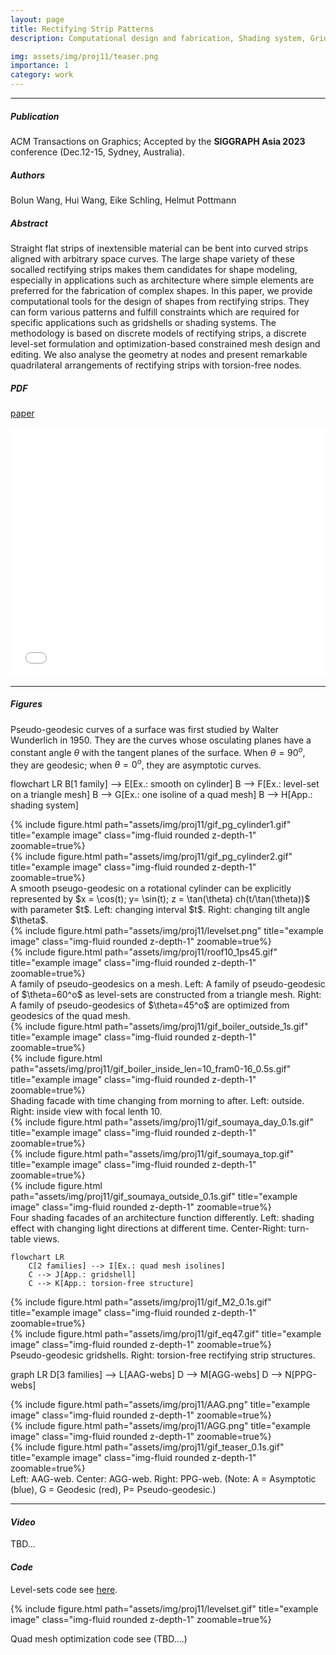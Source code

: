 ```yaml
---
layout: page
title: Rectifying Strip Patterns
description: Computational design and fabrication, Shading system, Gridshell,Pseudo-geodesic, Developable strips

img: assets/img/proj11/teaser.png
importance: 1
category: work
---
```


------
##### <i class='fas fa-folder-open'>**Publication**</i><br/>
ACM Transactions on Graphics; 
Accepted by the **SIGGRAPH Asia 2023** conference (Dec.12-15, Sydney, Australia).

##### <i class='fas fa-laugh-beam'>**Authors**</i><br/>
Bolun Wang, Hui Wang, Eike Schling, Helmut Pottmann

##### <i class='fas fa-align-justify'>**Abstract**</i>
Straight flat strips of inextensible material can be bent into curved strips aligned with arbitrary space curves. The large shape variety of these socalled rectifying strips makes them candidates for shape modeling, especially in applications such as architecture where simple elements are preferred for the fabrication of complex shapes. In this paper, we provide computational tools for the design of shapes from rectifying strips. They can form various patterns and fulfill constraints which are required for specific applications such as gridshells or shading systems. The methodology is based on discrete models of rectifying strips, a discrete level-set formulation and optimization-based constrained mesh design and editing. We also analyse the geometry at nodes and present remarkable quadrilateral arrangements of rectifying strips with torsion-free nodes.

##### <i class='fas fa-file-pdf'>**PDF**</i>
[paper](/assets/pdf/2023SIGA.pdf)

<iframe src="/assets/pdf/2023SIGA.pdf#toolbar=0" 
width="100%" height=400 frameborder="0" style="border: none;">
</iframe>

------

##### <i class='far fa-images'>**Figures**</i>

Pseudo-geodesic curves of a surface was first studied by Walter Wunderlich in 1950. They are the curves whose osculating planes have a constant angle $\theta$ with the tangent planes of the surface. 
When $\theta=90^o$, they are geodesic;
when $\theta=0^o$, they are asymptotic curves.

flowchart LR
    B[1 family] --> E[Ex.: smooth on cylinder]
    B --> F[Ex.: level-set on a triangle mesh]
    B --> G[Ex.: one isoline of a quad mesh]
    B --> H[App.: shading system]

<div class="row">
    <div class="col-sm mt-3 mt-md-0">
        {% include figure.html path="assets/img/proj11/gif_pg_cylinder1.gif" title="example image" class="img-fluid rounded z-depth-1" zoomable=true%}
    </div>
    <div class="col-sm mt-3 mt-md-0">
        {% include figure.html path="assets/img/proj11/gif_pg_cylinder2.gif" title="example image" class="img-fluid rounded z-depth-1" zoomable=true%}
    </div>
</div>
<div class="caption">
    A smooth pseugo-geodesic on a rotational cylinder can be explicitly represented by $x = \cos(t); y= \sin(t); z = \tan(\theta) ch(t/\tan(\theta))$ with parameter $t$.
    Left: changing interval $t$. Right: changing tilt angle $\theta$.
</div>

<div class="row">
    <div class="col-sm mt-3 mt-md-0">
        {% include figure.html path="assets/img/proj11/levelset.png" title="example image" class="img-fluid rounded z-depth-1" zoomable=true%}
    </div>
    <div class="col-sm mt-3 mt-md-0">
        {% include figure.html path="assets/img/proj11/roof10_1ps45.gif" title="example image" class="img-fluid rounded z-depth-1" zoomable=true%}
    </div>
</div>
<div class="caption">
    A family of pseudo-geodesics on a mesh. Left: A family of pseudo-geodesic of $\theta=60^o$ as level-sets are constructed from a triangle mesh. Right: A family of pseudo-geodesics of $\theta=45^o$ are optimized from geodesics of the quad mesh.
</div>

<div class="row">
    <div class="col-sm mt-3 mt-md-0">
        {% include figure.html path="assets/img/proj11/gif_boiler_outside_1s.gif" title="example image" class="img-fluid rounded z-depth-1" zoomable=true%}
    </div>
    <div class="col-sm mt-3 mt-md-0">
        {% include figure.html path="assets/img/proj11/gif_boiler_inside_len=10_fram0-16_0.5s.gif" title="example image" class="img-fluid rounded z-depth-1" zoomable=true%}
    </div>
</div>
<div class="caption">
    Shading facade with time changing from morning to after. Left: outside. Right: inside view with focal lenth 10.
</div>

<div class="row">
    <div class="col-sm mt-3 mt-md-0">
        {% include figure.html path="assets/img/proj11/gif_soumaya_day_0.1s.gif" title="example image" class="img-fluid rounded z-depth-1" zoomable=true%}
    </div>
    <div class="col-sm mt-3 mt-md-0">
        {% include figure.html path="assets/img/proj11/gif_soumaya_top.gif" title="example image" class="img-fluid rounded z-depth-1" zoomable=true%}
    </div>
    <div class="col-sm mt-3 mt-md-0">
        {% include figure.html path="assets/img/proj11/gif_soumaya_outside_0.1s.gif" title="example image" class="img-fluid rounded z-depth-1" zoomable=true%}
    </div>
</div>
<div class="caption">
    Four shading facades of an architecture function differently. Left: shading effect with changing light directions at different time. Center-Right: turn-table views.
</div>




```mermaid 
flowchart LR
    C[2 families] --> I[Ex.: quad mesh isolines]
    C --> J[App.: gridshell]
    C --> K[App.: torsion-free structure]
```

<div class="row">
    <div class="col-sm mt-3 mt-md-0">
        {% include figure.html path="assets/img/proj11/gif_M2_0.1s.gif" title="example image" class="img-fluid rounded z-depth-1" zoomable=true%}
    </div>
    <div class="col-sm mt-3 mt-md-0">
        {% include figure.html path="assets/img/proj11/gif_eq47.gif" title="example image" class="img-fluid rounded z-depth-1" zoomable=true%}
    </div>
</div>
<div class="caption">
    Pseudo-geodesic gridshells. Right: torsion-free rectifying strip structures.
</div>



graph LR
    D[3 families] --> L[AAG-webs]
    D --> M[AGG-webs]
    D --> N[PPG-webs]


<div class="row">
    <div class="col-sm mt-3 mt-md-0">
        {% include figure.html path="assets/img/proj11/AAG.png" title="example image" class="img-fluid rounded z-depth-1" zoomable=true%}
    </div>
    <div class="col-sm mt-3 mt-md-0">
        {% include figure.html path="assets/img/proj11/AGG.png" title="example image" class="img-fluid rounded z-depth-1" zoomable=true%}
    </div>
    <div class="col-sm mt-3 mt-md-0">
        {% include figure.html path="assets/img/proj11/gif_teaser_0.1s.gif" title="example image" class="img-fluid rounded z-depth-1" zoomable=true%}
    </div>
</div>
<div class="caption">
    Left: AAG-web. Center: AGG-web. Right: PPG-web. (Note: A = Asymptotic (blue), G = Geodesic (red), P= Pseudo-geodesic.)
</div>


------

#### <i class='fas fa-photo-video'>Video</i>

TBD...

#### <i class='fa fa-code'>Code</i>
Level-sets code see [here](https://github.com/wangbolun300/RectifyingStripPatterns).

<div class="row">
    <div class="col-sm mt-3 mt-md-0">
        {% include figure.html path="assets/img/proj11/levelset.gif" title="example image" class="img-fluid rounded z-depth-1" zoomable=true%}
    </div>
</div>


Quad mesh optimization code see (TBD....)





